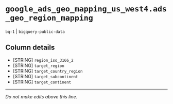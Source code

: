 # `google_ads_geo_mapping_us_west4.ads_geo_region_mapping`
`bq-1` | `bigquery-public-data`

## Column details
* [STRING]    `region_iso_3166_2`
* [STRING]    `target_region`
* [STRING]    `target_country_region`
* [STRING]    `target_subcontinent`
* [STRING]    `target_continent`

-------------------------------------------------------------------------------
*Do not make edits above this line.*
